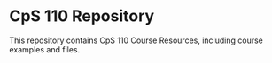 # CpS 110 Repository

This repository contains CpS 110 Course Resources,
including course examples and files.
